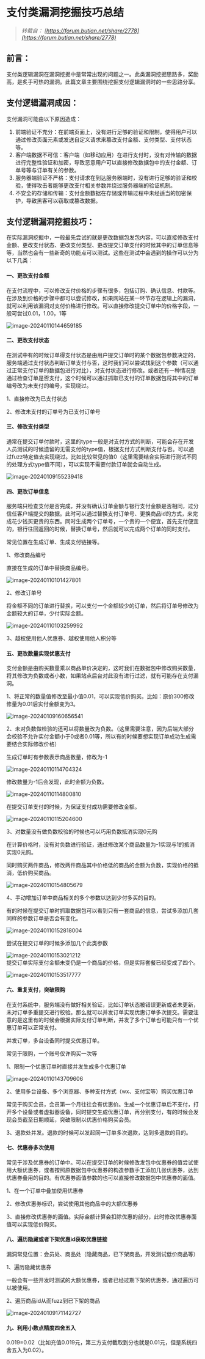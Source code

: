 # 支付类漏洞挖掘技巧总结


<!--more-->

> *转载自： [https://forum.butian.net/share/2778](https://forum.butian.net/share/2778)*

## 前言：

支付类逻辑漏洞在漏洞挖掘中是常常出现的问题之一。此类漏洞挖掘思路多，奖励高，是炙手可热的漏洞。此篇文章主要围绕挖掘支付逻辑漏洞时的一些思路分享。

## 支付逻辑漏洞成因：

支付漏洞可能由以下原因造成：

1.  前端验证不充分：在前端页面上，没有进行足够的验证和限制，使得用户可以通过修改页面元素或发送自定义请求来篡改支付金额、支付类型、支付状态等。
2.  客户端数据不可信：客户端（如移动应用）在进行支付时，没有对传输的数据进行完整性验证和加密，导致恶意用户可以直接修改数据包中的支付金额、订单号等与订单有关的参数。
3.  服务器端验证不严格：支付请求在到达服务器端时，没有进行足够的验证和校验，使得攻击者能够更改支付相关参数并绕过服务器端的验证机制。
4.  不安全的存储和传输：支付金额数据在存储或传输过程中未经适当的加密保护，导致黑客可以窃取或篡改数据。

## 支付逻辑漏洞挖掘技巧：

 在实际漏洞挖掘中，一般最先尝试的就是更改数据包发包内容，可以直接修改支付金额、更改支付状态、更改支付类型、更改提交订单支付的时候其中的订单信息等等，当然也会有一些新奇的功能点可以测试。这些在测试中会遇到的操作可以分为以下几类：

#### 一、更改支付金额

在支付流程中，可以修改支付价格的步骤有很多，包括订购、确认信息、付款等。在涉及到价格的步骤中都可以尝试修改，如果网站在某一环节存在逻辑上的漏洞，就可以利用该漏洞对支付价格进行修改。可以直接修改提交订单中的价格字段，一般可尝试0.01，1.00，1等

![image-20240110144659185](https://shs3.b.qianxin.com/butian_public/f3574934b2709537f1827cfb7dd40ab1ea22aa6595a14.jpg)

#### 二、更改支付状态

在测试中有的时候订单得支付状态是由用户提交订单时的某个数据包参数决定的，服务端通过支付状态判断订单支付与否，这时我们可以尝试找到这个参数（可以通过正常支付订单的数据包进行对比），对支付状态进行修改。或者还有一种情况是通过检查订单是否支付，这个时候可以通过抓取已支付的订单数据包将其中的订单编号改为未支付的编号，实现绕过。

1、直接修改为已支付状态

2、修改未支付的订单号为已支付订单号

#### 三、修改支付类型

通常在提交订单付款时，这里的type一般是对支付方式的判断，可能会存在开发人员测试的时候遗留的无需支付的type值，根据支付方式判断支付与否。可以通过fuzz特定值去实现绕过。比如比较常见的值0（这里需要结合实际进行测试不同的处理方式type值不同），可以实现不需要付款订单就会自动生成。

![image-20240109155239418](https://shs3.b.qianxin.com/butian_public/f8945932b8f23aef9c041ae46ed705411e63daeb869fc.jpg)

#### 四、更改订单信息

服务端只检查支付是否完成，并没有确认订单金额与银行支付金额是否相同，过分信任客户端提交的数据。此时可以通过替换支付订单号、更换商品id的方式，来完成花少钱买更贵的东西。同时生成两个订单号，一个贵的一个便宜，首先支付便宜的，银行往回返回的时候，替换订单号，然后就可以完成两个订单的同时支付。

常见位置在生成订单、生成支付链接等。

1、修改商品编号

直接在生成的订单中替换商品编号。

![image-20240110101427801](https://shs3.b.qianxin.com/butian_public/f87753788ed288f74f10e348d434695a4fdff6371921b.jpg)

2、修改订单号

将金额不同的订单进行替换，可以支付一个金额较少的订单，然后将订单号修改为金额较大的订单，少付实际金额。

![image-20240110103259992](https://shs3.b.qianxin.com/butian_public/f1269092cb6d7051c8328597a394b762ac701acf79516.jpg)

3、越权使用他人优惠券、越权使用他人积分等

#### 五、更改数量实现优惠支付

支付金额是由购买数量乘以商品单价决定的，这时我们在数据包中修改购买数量，将其修改为负数或者小数，如果站点后台对此没有进行过滤，就有可能存在支付漏洞。

1、将正常的数量值修改至最小值0.01，可以实现低价购买。比如：原价300修改修量为0.01后实付金额变为3。

![image-20240109160656541](https://shs3.b.qianxin.com/butian_public/f854767372d569d88ea1b9229694af14db7b2bfc4fe91.jpg)

2、未对负数做检验的还可以将数量改为负数。（这里需要注意，因为后端大部分会校验不允许实付金额小于0或者0.01等，所以有的时候要想实现订单成功生成需要结合实际修改价格）

生成订单时有参数表示商品数量，修改为-1

![image-20240110114704324](https://shs3.b.qianxin.com/butian_public/f877676e7a3b21b94567d09d0775f8ff299fcee360481.jpg)

修改数量为-1后会发现，此时金额为负数。

![image-20240110114800810](https://shs3.b.qianxin.com/butian_public/f41642026e77e358c0be29d427ef2d4fe9344144b7df5.jpg)

在提交订单支付的时候，为保证支付成功需要修改金额。

![image-20240110115204600](https://shs3.b.qianxin.com/butian_public/f4865593451df8607a8a168c3156aa3217a7ba6f2ff04.jpg)

3、对数量没有做负数校验的时候也可以巧用负数抵消实现0元购

在计算价格时，没有对负数进行验证，通过修改某个商品数量为-1实现与1的抵消实现0元购。

同时购买两件商品，修改两件商品其中价格低的商品的金额为负数，实现价格的抵消，低价购买商品。

![image-20240110154805679](https://shs3.b.qianxin.com/butian_public/f668754bdebe029b91efb8912fdcf4f6ded373335e293.jpg)

4、手动增加订单中商品相关的多个参数以达到少付多买的目的。

有的时候在提交订单时抓取数据包可以看到只有一套商品的信息，尝试多添加几套同样的参数订单是否会有变化。

![image-20240110152818004](https://shs3.b.qianxin.com/butian_public/f2753175001cbfd29afc6630cafec90ad772e024359c3.jpg)

尝试在提交订单的时候多添加几个此类参数

![image-20240110153021212](https://shs3.b.qianxin.com/butian_public/f628227c8dd980d623a6f0b5c5986aeadd3af217fe0b8.jpg)  
提交订单实际支付金额未变仍是一个商品的价格，但是实际套餐已经变成了四个。

![image-20240110153517777](https://shs3.b.qianxin.com/butian_public/f584594b46a54c736a47f51a93d8c30a32c89937450af.jpg)

#### 六、重复支付，突破限购

在支付系统中，服务端没有做好相关验证，比如订单状态被错误更新或者未更新，未对订单多重提交进行校验。那么就可以并发订单实现优惠订单多次提交。需要注意的是这里有的时候会根据实际支付订单判断，并发了多个订单也可能只有一个优惠订单可以正常支付。

并发订单，多台设备同时提交优惠订单。

常见于限购，一个账号仅许购买一次等

1、限制一个优惠订单时直接并发生成多个优惠订单

![image-20240110143709606](https://shs3.b.qianxin.com/butian_public/f9371130d8e1ec7ff621f551c5922822dcd08fa505b00.jpg)

2、使用多台设备、多个浏览器、多种支付方式（wx、支付宝等）购买优惠订单

常见于购买会员，会员第一个月往往会有优惠价。生成一个优惠订单后不支付，打开多个设备或者虚拟器设备，同时提交生成优惠订单，再分别支付，有的时候会发现会员截至日期顺延，突破限制以优惠价格购买会员。

3、退款处并发。退款的时候可以发起同一订单多次退款，达到多退款的目的。

#### 七、优惠券多次使用

常见于涉及优惠券的订单中。可以在提交订单的时候修改发包中优惠券的值尝试使用大额优惠券，或者按照原数据包中优惠券的构造参数手工添加几张优惠券，达到优惠券叠用的目的。有优惠券面值参数的也可以直接修改数据包中优惠券的面值。

1、在一个订单中叠加使用优惠券

2、修改优惠券标识，尝试使用其他商品中的大额优惠券

3、直接修改优惠券的面值。实际金额计算会扣除优惠的部分，此时修改优惠券面值可以实现低价购买。

#### 八、遍历隐藏或者下架优惠id获取优惠链接

漏洞常见位置：会员处、商品处（隐藏商品，已下架商品，开发测试低价商品等）

1、遍历隐藏优惠券

一般会有一些开发时测试的大额优惠券，或者已经过期下架的优惠券，通过遍历可以被使用。

2、遍历商品id从而fuzz到已下架的商品

![image-20240109171142727](https://shs3.b.qianxin.com/butian_public/f201795a3e30d18032dd11cc87b0edeb8ddb2c1f378be.jpg)

#### 九、利用小数点精度四舍五入

0.019=0.02（比如充值0.019元，第三方支付截取到分也就是0.01元，但是系统四舍五入为0.02）。
